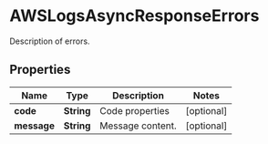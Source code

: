 

# AWSLogsAsyncResponseErrors

Description of errors.
## Properties

Name | Type | Description | Notes
------------ | ------------- | ------------- | -------------
**code** | **String** | Code properties |  [optional]
**message** | **String** | Message content. |  [optional]



